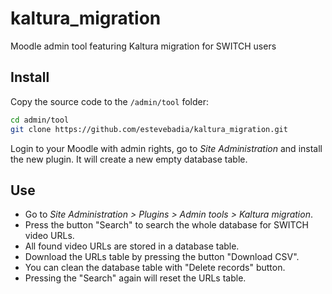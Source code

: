 # kaltura_migration
Moodle admin tool featuring Kaltura migration for SWITCH users

## Install
Copy the source code to the `/admin/tool` folder:
```bash
cd admin/tool
git clone https://github.com/estevebadia/kaltura_migration.git
```
Login to your Moodle with admin rights, go to *Site Administration* and install the new plugin. It will create a new empty database table.

## Use
 - Go to *Site Administration > Plugins > Admin tools > Kaltura migration*.
 - Press the button "Search" to search the whole database for SWITCH video URLs.
 - All found video URLs are stored in a database table.
 - Download the URLs table by pressing the button "Download CSV".
 - You can clean the database table with "Delete records" button.
 - Pressing the "Search" again will reset the URLs table.
